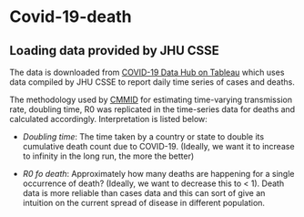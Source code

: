 # Covid-19-death

## Loading data provided by JHU CSSE 

The data is downloaded from [COVID-19 Data Hub on Tableau](https://www.tableau.com/covid-19-coronavirus-data-resources) which uses data compiled by JHU CSSE to report daily time series of cases and deaths. 

The methodology used by [CMMID](https://cmmid.github.io/topics/covid19/) for estimating time-varying transmission rate, doubling time, R0 was replicated in the time-series data for deaths and calculated accordingly. Interpretation is listed below:

- *Doubling time*: The time taken by a country or state to double its cumulative death count due to COVID-19. (Ideally, we want it to increase to infinity in the long run, the more the better)

- *R0 fo death*: Approximately how many deaths are happening for a single occurrence of death? (Ideally, we want to decrease this to < 1). Death data is more reliable than cases data and this can sort of give an intuition on the current spread of disease in different population.

